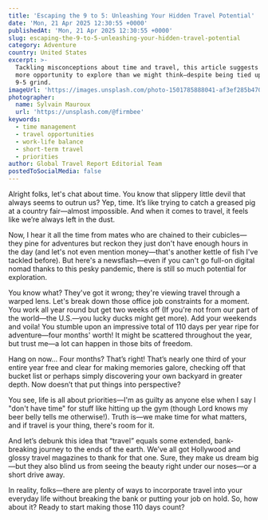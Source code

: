 ```yaml
---
title: 'Escaping the 9 to 5: Unleashing Your Hidden Travel Potential'
date: 'Mon, 21 Apr 2025 12:30:55 +0000'
publishedAt: 'Mon, 21 Apr 2025 12:30:55 +0000'
slug: escaping-the-9-to-5-unleashing-your-hidden-travel-potential
category: Adventure
country: United States
excerpt: >-
  Tackling misconceptions about time and travel, this article suggests we have
  more opportunity to explore than we might think—despite being tied up in the
  9-5 grind.
imageUrl: 'https://images.unsplash.com/photo-1501785888041-af3ef285b470'
photographer:
  name: Sylvain Mauroux
  url: 'https://unsplash.com/@firmbee'
keywords:
  - time management
  - travel opportunities
  - work-life balance
  - short-term travel
  - priorities
author: Global Travel Report Editorial Team
postedToSocialMedia: false
---
```

Alright folks, let's chat about time. You know that slippery little devil that always seems to outrun us? Yep, time. It’s like trying to catch a greased pig at a country fair—almost impossible. And when it comes to travel, it feels like we’re always left in the dust.

Now, I hear it all the time from mates who are chained to their cubicles—they pine for adventures but reckon they just don't have enough hours in the day (and let's not even mention money—that's another kettle of fish I've tackled before). But here's a newsflash—even if you can't go full-on digital nomad thanks to this pesky pandemic, there is still so much potential for exploration.

You know what? They've got it wrong; they're viewing travel through a warped lens. Let's break down those office job constraints for a moment. You work all year round but get two weeks off (If you're not from our part of the world—the U.S.—you lucky ducks might get more). Add your weekends and voila! You stumble upon an impressive total of 110 days per year ripe for adventure—four months' worth! It might be scattered throughout the year, but trust me—a lot can happen in those bits of freedom.

Hang on now... Four months? That’s right! That’s nearly one third of your entire year free and clear for making memories galore, checking off that bucket list or perhaps simply discovering your own backyard in greater depth. Now doesn’t that put things into perspective?

You see, life is all about priorities—I'm as guilty as anyone else when I say I "don't have time" for stuff like hitting up the gym (though Lord knows my beer belly tells me otherwise!). Truth is—we make time for what matters, and if travel is your thing, there's room for it. 

And let’s debunk this idea that “travel” equals some extended, bank-breaking journey to the ends of the earth. We’ve all got Hollywood and glossy travel magazines to thank for that one. Sure, they make us dream big—but they also blind us from seeing the beauty right under our noses—or a short drive away.

In reality, folks—there are plenty of ways to incorporate travel into your everyday life without breaking the bank or putting your job on hold. So, how about it? Ready to start making those 110 days count?
